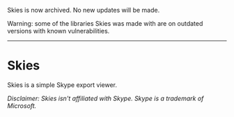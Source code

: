 Skies is now archived. No new updates will be made.

Warning: some of the libraries Skies was made with are on outdated versions with known vulnerabilities.

---

# Skies
Skies is a simple Skype export viewer.

_Disclaimer: Skies isn't affiliated with Skype. Skype is a trademark of Microsoft._
